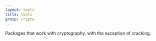 ```yaml
---
layout: tools
title: tools
group: crypto
---
```


Packages that work with cryptography, with the exception of cracking.